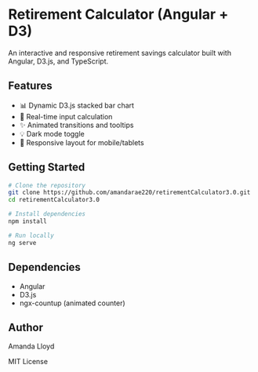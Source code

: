 
# Retirement Calculator (Angular + D3)

An interactive and responsive retirement savings calculator built with Angular, D3.js, and TypeScript.

## Features

- 📊 Dynamic D3.js stacked bar chart
- 🎯 Real-time input calculation
- ✨ Animated transitions and tooltips
- 💡 Dark mode toggle
- 📱 Responsive layout for mobile/tablets

## Getting Started

```bash
# Clone the repository
git clone https://github.com/amandarae220/retirementCalculator3.0.git
cd retirementCalculator3.0

# Install dependencies
npm install

# Run locally
ng serve
```

## Dependencies

- Angular
- D3.js
- ngx-countup (animated counter)

## Author

Amanda Lloyd

MIT License
